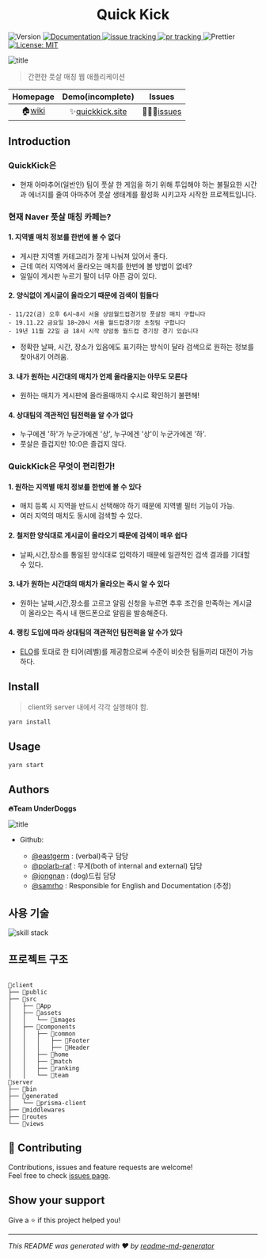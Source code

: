 <h1 align="center">Quick Kick</h1>
<p>
  <img alt="Version" src="https://img.shields.io/badge/version-0.1.0-blue.svg?cacheSeconds=2592000" />
  <!--doc -->
  <a href="https://github.com/connect-foundation/2019-05/wiki" target="_blank">
    <img alt="Documentation" src="https://img.shields.io/badge/documentation-yes-brightgreen.svg" />
  </a>
  <!--issue -->
  <a href="https://github.com/connect-foundation/2019-05/issues">
    <img alt="issue tracking" src="https://img.shields.io/github/issues/connect-foundation/2019-05"/>
  </a>
  <!--pr-->
  <a href="https://github.com/connect-foundation/2019-05/pulls">
    <img alt="pr tracking" src="https://img.shields.io/github/issues-pr/connect-foundation/2019-05"/>
  </a>
  
  <!--prettier-->
  <img alt="Prettier" src="https://img.shields.io/badge/code_style-prettier-ff69b4.svg" />

  <!--license -->
  <a href="#" target="_blank">
    <img alt="License: MIT" src="https://img.shields.io/badge/License-MIT-yellow.svg" />
  </a>
</p>

<!-- main logo image -->

![title](https://ifh.cc/g/gf8O2.png)

> 간편한 풋살 매칭 웹 애플리케이션

|    Homepage    |      Demo(incomplete)      |       Issues       |
| :------------: | :------------------------: | :----------------: |
| 🏠[wiki][wiki] | ✨[quickkick.site][domain] | 🙋🏽‍♂️[issues][issues] |

## Introduction

### **QuickKick은**

-   현재 아마추어(일반인) 팀이 풋살 한 게임을 하기 위해 투입해야 하는 불필요한 시간과 에너지를 줄여 아마추어 풋살 생태계를 활성화 시키고자 시작한 프로젝트입니다.

### **현재 Naver 풋살 매칭 카페는?**

#### 1. 지역별 매치 정보를 한번에 볼 수 없다

-   게시판 지역별 카테고리가 잘게 나눠져 있어서 좋다.
-   근데 여러 지역에서 올라오는 매치를 한번에 볼 방법이 없네?
-   일일이 게시판 누르기 팔이 너무 아픈 감이 있다.

#### 2. 양식없이 게시글이 올라오기 때문에 검색이 힘들다

```
- 11/22(금) 오후 6시~8시 서울 상암월드컵경기장 풋살장 매치 구합니다
- 19.11.22 금요일 18~20시 서울 월드컵경기장 초청팀 구합니다
- 19년 11월 22일 금 18시 시작 상암동 월드컵 경기장 경기 있습니다
```

-   정확한 날짜, 시간, 장소가 있음에도 표기하는 방식이 달라 검색으로 원하는 정보를 찾아내기 어려움.

#### 3. 내가 원하는 시간대의 매치가 언제 올라올지는 아무도 모른다

-   원하는 매치가 게시판에 올라올때까지 수시로 확인하기 불편해!

#### 4. 상대팀의 객관적인 팀전력을 알 수가 없다

-   누구에겐 '하'가 누군가에겐 '상', 누구에겐 '상'이 누군가에겐 '하'.
-   풋살은 즐겁지만 10:0은 즐겁지 않다.

### **QuickKick은 무엇이 편리한가!**

#### 1. 원하는 지역별 매치 정보를 한번에 볼 수 있다

-   매치 등록 시 지역을 반드시 선택해야 하기 때문에 지역별 필터 기능이 가능.
-   여러 지역의 매치도 동시에 검색할 수 있다.

#### 2. 철저한 양식대로 게시글이 올라오기 때문에 검색이 매우 쉽다

-   날짜,시간,장소를 통일된 양식대로 입력하기 때문에 일관적인 검색 결과를 기대할 수 있다.

#### 3. 내가 원하는 시간대의 매치가 올라오는 즉시 알 수 있다

-   원하는 날짜,시간,장소를 고르고 알림 신청을 누르면 추후 조건을 만족하는 게시글이 올라오는 즉시 내 핸드폰으로 알림을 발송해준다.

#### 4. 랭킹 도입에 따라 상대팀의 객관적인 팀전력을 알 수가 있다

-   [ELO](https://https://en.wikipedia.org/wiki/Elo_rating_system)를 토대로 한 티어(레벨)를 제공함으로써 수준이 비슷한 팀들끼리 대전이 가능하다.

## Install

> client와 server 내에서 각각 실행해야 함.

```sh
yarn install
```

## Usage

```sh
yarn start
```

## Authors

**🔥Team UnderDoggs**
<br />

![title](https://ifh.cc/g/kzsOF.png)

-   Github:

    -   [@eastgerm](https://github.com/eastgerm) : (verbal)축구 담당
    -   [@polarb-raf](https://github.com/polarb-raf) : 무게(both of internal and external) 담당
    -   [@jongnan](https://github.com/jongnan) : (dog)드립 담당
    -   [@samrho](https://github.com/samrho) : Responsible for English and Documentation (추정)

## 사용 기술

![skill stack](https://ifh.cc/g/bCoDU.jpg)

## 프로젝트 구조

```

📁client
├── 📁public
├── 📁src
│   ├── 📁App
│   ├── 📁assets
│   │   └── 📁images
│   ├── 📁components
│   │   ├── 📁common
│   │   │   ├── 📁Footer
│   │   │   ├── 📁Header
│   │   ├── 📁home
│   │   ├── 📁match
│   │   ├── 📁ranking
│   │   └── 📁team
📁server
├── 📁bin
├── 📁generated
│   └── 📁prisma-client
├── 📁middlewares
├── 📁routes
└── 📁views
```

## 🤝 Contributing

Contributions, issues and feature requests are welcome!<br />Feel free to check [issues page](https://github.com/connect-foundation/2019-05/issues).

## Show your support

Give a ⭐️ if this project helped you!

---

_This README was generated with ❤️ by [readme-md-generator](https://github.com/kefranabg/readme-md-generator)_

[wiki]: https://github.com/connect-foundation/2019-05/wiki
[domain]: https://quickkick.site
[issues]: https://github.com/connect-foundation/2019-05/issues
